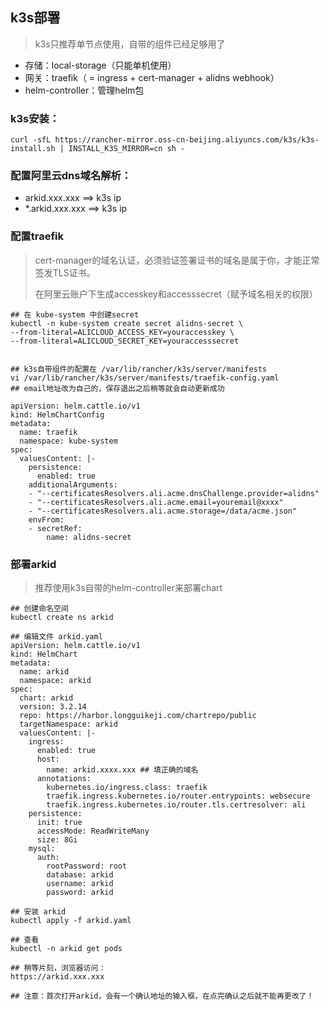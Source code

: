## k3s部署

> k3s只推荐单节点使用，自带的组件已经足够用了

- 存储：local-storage（只能单机使用）
- 网关：traefik（ = ingress + cert-manager + alidns webhook）
- helm-controller：管理helm包

### k3s安装：

```shell
curl -sfL https://rancher-mirror.oss-cn-beijing.aliyuncs.com/k3s/k3s-install.sh | INSTALL_K3S_MIRROR=cn sh -
```

### 配置阿里云dns域名解析：

- arkid.xxx.xxx ==> k3s ip
- *.arkid.xxx.xxx  ==>  k3s ip

### 配置traefik 

> cert-manager的域名认证，必须验证签署证书的域名是属于你，才能正常签发TLS证书。
>
> 在阿里云账户下生成accesskey和accesssecret（赋予域名相关的权限）

```shell
## 在 kube-system 中创建secret
kubectl -n kube-system create secret alidns-secret \
--from-literal=ALICLOUD_ACCESS_KEY=youraccesskey \
--from-literal=ALICLOUD_SECRET_KEY=youraccesssecret


## k3s自带组件的配置在 /var/lib/rancher/k3s/server/manifests
vi /var/lib/rancher/k3s/server/manifests/traefik-config.yaml
## email地址改为自己的，保存退出之后稍等就会自动更新成功

apiVersion: helm.cattle.io/v1
kind: HelmChartConfig
metadata:
  name: traefik
  namespace: kube-system
spec:
  valuesContent: |-
    persistence:
      enabled: true
    additionalArguments:
    - "--certificatesResolvers.ali.acme.dnsChallenge.provider=alidns"
    - "--certificatesResolvers.ali.acme.email=youremail@xxxx"
    - "--certificatesResolvers.ali.acme.storage=/data/acme.json"
    envFrom:
    - secretRef:
        name: alidns-secret

```





### 部署arkid

> 推荐使用k3s自带的helm-controller来部署chart

```shell
## 创建命名空间
kubectl create ns arkid

## 编辑文件 arkid.yaml
apiVersion: helm.cattle.io/v1
kind: HelmChart
metadata:
  name: arkid
  namespace: arkid
spec:
  chart: arkid
  version: 3.2.14
  repo: https://harbor.longguikeji.com/chartrepo/public
  targetNamespace: arkid
  valuesContent: |-
    ingress:
      enabled: true
      host:
        name: arkid.xxxx.xxx ## 填正确的域名
      annotations:
        kubernetes.io/ingress.class: traefik
        traefik.ingress.kubernetes.io/router.entrypoints: websecure
        traefik.ingress.kubernetes.io/router.tls.certresolver: ali
    persistence:
      init: true
      accessMode: ReadWriteMany
      size: 8Gi
    mysql:
      auth:
        rootPassword: root
        database: arkid
        username: arkid
        password: arkid

## 安装 arkid
kubectl apply -f arkid.yaml

## 查看
kubectl -n arkid get pods

## 稍等片刻，浏览器访问：
https://arkid.xxx.xxx

## 注意：首次打开arkid，会有一个确认地址的输入框，在点完确认之后就不能再更改了！

```